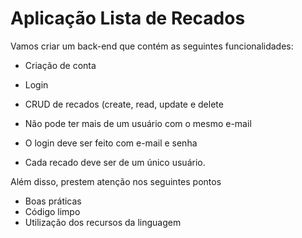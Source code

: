 # Aplicação Lista de Recados

Vamos criar um back-end que contém
as seguintes funcionalidades:

- Criação de conta
- Login
- CRUD de recados (create, read, update e delete

- Não pode ter mais de um usuário com o mesmo e-mail
- O login deve ser feito com e-mail e senha
- Cada recado deve ser de um único usuário.


Além disso, prestem atenção nos seguintes pontos

- Boas práticas
- Código limpo
- Utilização dos recursos da linguagem



